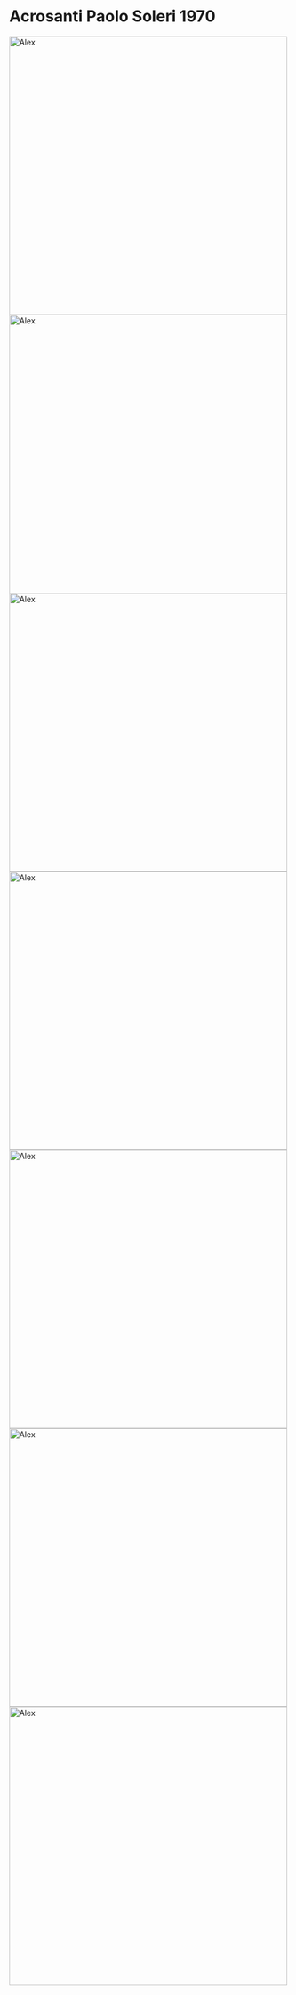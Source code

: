 # Acrosanti Paolo Soleri 1970

<img alt="Alex" src="https://github.com/steenblikrs/2021-Spring-Studio/blob/gh-pages/students/Alex/pic/unnamed.jpg" width="500">
<br>
<img alt="Alex" src="https://github.com/steenblikrs/2021-Spring-Studio/blob/gh-pages/students/Alex/pic/wide2.jpg" width="500">
<br>

<img alt="Alex" src="https://github.com/steenblikrs/2021-Spring-Studio/blob/gh-pages/students/Alex/pic/arcosanti.jpg" width="500">
<br>

<img alt="Alex" src="https://github.com/steenblikrs/2021-Spring-Studio/blob/gh-pages/students/Alex/pic/03-CollySoleriAmpitheatre-scaled.jpg" width="500">
<br>
<img alt="Alex" src="https://github.com/steenblikrs/2021-Spring-Studio/blob/gh-pages/students/Alex/pic/plaza.jpg" width="500">
<br>

<img alt="Alex" src="https://github.com/steenblikrs/2021-Spring-Studio/blob/gh-pages/students/Alex/pic/wide2.jpg" width="500">
<br>
<img alt="Alex" src="https://github.com/steenblikrs/2021-Spring-Studio/blob/gh-pages/students/Alex/pic/wide2.jpg" width="500">
<br>
